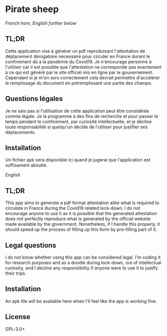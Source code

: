 # Pirate sheep

*French here, English further below*

## TL;DR

Cette application vise à générer un pdf reproduisant l'attestation de déplacement dérogatoire nécessaire pour circuler en France durant le confinement dû à la pandémie du Covid19. Je n'encourage personne à l'utiliser car il est possible que l'attestation ne corresponde pas exactement à ce qui est généré par le site officiel mis en ligne par le gouvernement. Cependant si je m'en sors correctement cela devrait permettre d'accélérer le remplissage du document en préremplissant une partie des champs. 

## Questions légales

Je ne sais pas si l'utilisation de cette application peut être considérée comme légale. Je la programme à des fins de recherche et pour passer le temps pendant le confinement, par curiosité intellectuelle, et je décline toute responsabilité si quelqu'un décide de l'utiliser pour justifier ses déplacements.

## Installation

Un fichier apk sera disponible ici quand je jugerai que l'application est suffisament aboutie.

*English*

## TL;DR

This app aims to generate a pdf format attestation alike what is required to circulate in France during the Covid19 related lock-down. I do not encourage anyone to use it as it is possible that the generated attestation does not perfectly reproduce what is generated by the official website made available by the government. Nonetheless, if I handle this properly, it should speed up the process of filling up this form by pre-filling part of it.

## Legal questions

I do not know whether using this app can be considered legal. I'm coding it for research purposes and as a doodle during lock-down, out of intellectual curiosity, and I decline any responsibility if anyone were to use it to justify their trips.

## Installation

An apk file will be available here when I'll feel like the app is working fine.

## License

GPL-3.0+